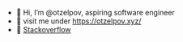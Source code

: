 - 👋 Hi, I’m @otzelpov, aspiring software engineer
- 👀 visit me under https://otzelpov.xyz/
- 💭 [Stackoverflow](https://stackoverflow.com/users/17551909/otzelpov)
